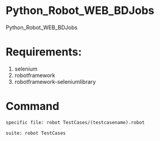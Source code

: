 # Python_Robot_WEB_BDJobs
Python_Robot_WEB_BDJobs

# Requirements:
1. selenium
2. robotframework
3. robotframework-seleniumlibrary
# Command
    specific file: robot TestCases/(testcasename).robot

    suite: robot TestCases
